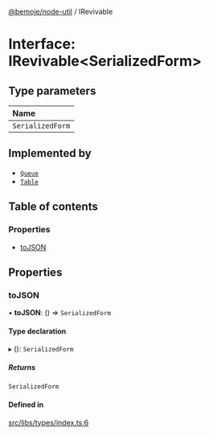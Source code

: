 [@bemoje/node-util](../README.md) / IRevivable

# Interface: IRevivable<SerializedForm\>

## Type parameters

| Name |
| :------ |
| `SerializedForm` |

## Implemented by

- [`Queue`](../classes/Queue.md)
- [`Table`](../classes/Table.md)

## Table of contents

### Properties

- [toJSON](IRevivable.md#tojson)

## Properties

### toJSON

• **toJSON**: () => `SerializedForm`

#### Type declaration

▸ (): `SerializedForm`

##### Returns

`SerializedForm`

#### Defined in

[src/libs/types/index.ts:6](https://github.com/bemoje/bemoje-node-util/blob/c56d820/src/libs/types/index.ts#L6)
